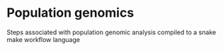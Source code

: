 # Population genomics
Steps associated with population genomic analysis compiled to a snake make workflow language
